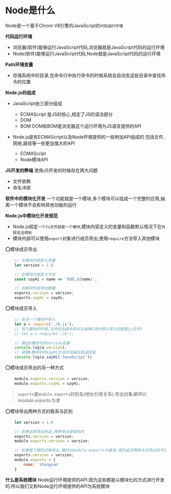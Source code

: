 # Node是什么
Node是一个基于Chrom V8引擎的JavaScript的`代码运行环境`

**代码运行环境**
- 浏览器(软件)能够运行JavaScript代码,浏览器就是JavaScript代码的运行环境
- Node(软件)能够运行JavaScript代码,Node就是JavaScript代码的运行环境

**Path环境变量**
- 存储系统中的目录,在命令行中执行命令的时候系统会自动去这些目录中查找命令的位置

**Node.js的组成**
- JavaScript由三部分组成
    - ECMAScript
        是JS的核心,规定了JS的语法部分
    - DOM
    - BOM
    DOM和BOM是浏览器这个运行环境为JS语言提供的API

- Node.js是有ECMAScript以及Node环境提供的一些附加API组成的.包括文件,网络,路径等一些更加强大的API
    - ECMAScript
    - Node模块API

**JS开发的弊端**
使用JS开发的时候存在两大问题
- 文件依赖
- 命名冲突

**软件中的模块化开发**
一个功能就是一个模块,多个模块可以组成一个完整的应用,抽离一个模块不会影响其他功能的运行

**Node.js中模块化开发规范**
- Node.js规定`一个Js文件就是一个模块`,模块内容定义的变量和函数默认情况下在`外部无法得到`
- 模块内部可以使用`export`对象进行成员导出,使用`require`方法导入其他模块

⭕模块成员导出
```js
    // 在模块内部定义变量
    let version = 1.0

    // 在模块内部定义方法
    const sayHi = name => `你好,${name}`;

    // 向模块外部导出数据
    exports.version = version;
    exports.sayHi = sayHi;
```
⭕模块成员导入
```js
    // 在另一个模块中导入
    let a = require('./b.js');
    // 导入模块的时候,文件的后缀名称可以省略(因为默认导入的就是js文件)
    // let a = require('./b');

    // 输出b模块中的version变量
    console.log(a.version);
    // 调用b模块中的sayHi方法并且输出其返回值
    console.log(a.sayHi('JavaScript'))
```
⭕模块成员导出的另一种方式
```js
    module.exports.version = version;
    module.exports.sayHi = sayHi;
```
> `exports`是`module.exports`的别名(地址引用关系),导出对象*最终以module.exports为准*

⭕模块导出两种方式的联系与区别
```js
    let version = 1.0

    // 如果这样导出的话,两种导出是相同的
    exports.version = version;
    module.exports.version = version;

    // 如果是下面的这种导出,最终以module.exports为基准.因为此时两种方式导出的不是同一个对象
    exports.version = version;
    module.exports = {
        name: 'zhangsan'
    }
```

**什么是系统模块**
Node运行环境提供的API.因为这些都是以模块化的方式进行开发的.所以我们又称Node运行环境提供的API为系统模块
